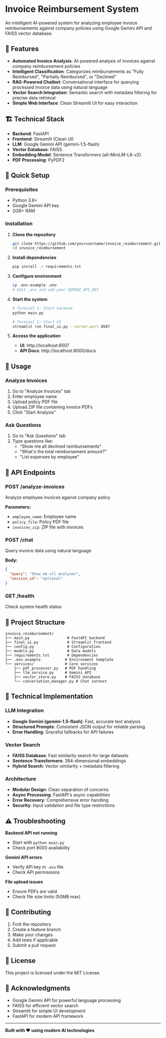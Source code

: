 # Invoice Reimbursement System

An intelligent AI-powered system for analyzing employee invoice reimbursements against company policies using Google Gemini API and FAISS vector database.

## 🎯 Features

- **Automated Invoice Analysis**: AI-powered analysis of invoices against company reimbursement policies
- **Intelligent Classification**: Categorizes reimbursements as "Fully Reimbursed", "Partially Reimbursed", or "Declined"
- **RAG-Powered Chatbot**: Conversational interface for querying processed invoice data using natural language
- **Vector Search Integration**: Semantic search with metadata filtering for precise data retrieval
- **Simple Web Interface**: Clean Streamlit UI for easy interaction

## 🏗️ Technical Stack

- **Backend**: FastAPI
- **Frontend**: Streamlit (Clean UI)
- **LLM**: Google Gemini API (gemini-1.5-flash)
- **Vector Database**: FAISS
- **Embedding Model**: Sentence Transformers (all-MiniLM-L6-v2)
- **PDF Processing**: PyPDF2

## 🚀 Quick Setup

### Prerequisites
- Python 3.8+
- Google Gemini API key
- 2GB+ RAM

### Installation

1. **Clone the repository**
   ```bash
   git clone https://github.com/yourusername/invoice_reimbursement.git
   cd invoice_reimbursement
   ```

2. **Install dependencies**
   ```bash
   pip install -r requirements.txt
   ```

3. **Configure environment**
   ```bash
   cp .env.example .env
   # Edit .env and add your GEMINI_API_KEY
   ```

4. **Start the system**
   ```bash
   # Terminal 1: Start backend
   python main.py
   
   # Terminal 2: Start UI
   streamlit run final_ui.py --server.port 8507
   ```

5. **Access the application**
   - **UI**: http://localhost:8507
   - **API Docs**: http://localhost:8000/docs

## 📝 Usage

### Analyze Invoices
1. Go to "Analyze Invoices" tab
2. Enter employee name
3. Upload policy PDF file
4. Upload ZIP file containing invoice PDFs
5. Click "Start Analysis"

### Ask Questions
1. Go to "Ask Questions" tab
2. Type questions like:
   - "Show me all declined reimbursements"
   - "What's the total reimbursement amount?"
   - "List expenses by employee"

## 🔧 API Endpoints

### POST /analyze-invoices
Analyze employee invoices against company policy

**Parameters:**
- `employee_name`: Employee name
- `policy_file`: Policy PDF file
- `invoices_zip`: ZIP file with invoices

### POST /chat
Query invoice data using natural language

**Body:**
```json
{
  "query": "Show me all analyses",
  "session_id": "optional"
}
```

### GET /health
Check system health status

## 📁 Project Structure

```
invoice_reimbursement/
├── main.py                 # FastAPI backend
├── final_ui.py             # Streamlit frontend
├── config.py               # Configuration
├── models.py               # Data models
├── requirements.txt        # Dependencies
├── .env.example           # Environment template
└── services/              # Core services
    ├── pdf_processor.py   # PDF handling
    ├── llm_service.py     # Gemini API
    ├── vector_store.py    # FAISS database
    └── conversation_manager.py # Chat context
```

## 🧠 Technical Implementation

### LLM Integration
- **Google Gemini (gemini-1.5-flash)**: Fast, accurate text analysis
- **Structured Prompts**: Consistent JSON output for reliable parsing
- **Error Handling**: Graceful fallbacks for API failures

### Vector Search
- **FAISS Database**: Fast similarity search for large datasets
- **Sentence Transformers**: 384-dimensional embeddings
- **Hybrid Search**: Vector similarity + metadata filtering

### Architecture
- **Modular Design**: Clean separation of concerns
- **Async Processing**: FastAPI's async capabilities
- **Error Recovery**: Comprehensive error handling
- **Security**: Input validation and file type restrictions

## ⚠️ Troubleshooting

**Backend API not running**
- Start with `python main.py`
- Check port 8000 availability

**Gemini API errors**
- Verify API key in `.env` file
- Check API permissions

**File upload issues**
- Ensure PDFs are valid
- Check file size limits (50MB max)

## 🤝 Contributing

1. Fork the repository
2. Create a feature branch
3. Make your changes
4. Add tests if applicable
5. Submit a pull request

## 📄 License

This project is licensed under the MIT License.

## 🙏 Acknowledgments

- Google Gemini API for powerful language processing
- FAISS for efficient vector search
- Streamlit for simple UI development
- FastAPI for modern API framework

---

**Built with ❤️ using modern AI technologies**
